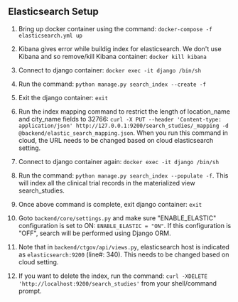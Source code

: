 ## Elasticsearch Setup

1. Bring up docker container using the command: `docker-compose -f elasticsearch.yml up`

1. Kibana gives error while buildig index for elasticsearch. We don't use Kibana and so remove/kill Kibana container: `docker kill kibana`

1. Connect to django container: `docker exec -it django /bin/sh`

1. Run the command: `python manage.py search_index --create -f`

1. Exit the django container: `exit`

1. Run the index mapping command to restrict the length of location_name and city_name fields to 32766: `curl -X PUT --header 'Content-type: application/json' http://127.0.0.1:9200/search_studies/_mapping -d @backend/elastic_search_mapping.json`. When you run this command in cloud, the URL needs to be changed based on cloud elasticsearch setting.

1. Connect to django container again: `docker exec -it django /bin/sh`

1. Run the command: `python manage.py search_index --populate -f`. This will index all the clinical trial records in the materialized view search_studies.

1. Once above command is complete, exit django container: `exit`

1. Goto `backend/core/settings.py` and make sure "ENABLE_ELASTIC" configuration is set to ON:  `ENABLE_ELASTIC = "ON"`. If this configuration is "OFF", search will be performed using Django ORM.

1. Note that in `backend/ctgov/api/views.py`, elasticsearch host is indicated as `elasticsearch:9200` (line#: 340). This needs to be changed based on cloud setting. 

1. If you want to delete the index, run the command: `curl -XDELETE 'http://localhost:9200/search_studies'` from your shell/command prompt.